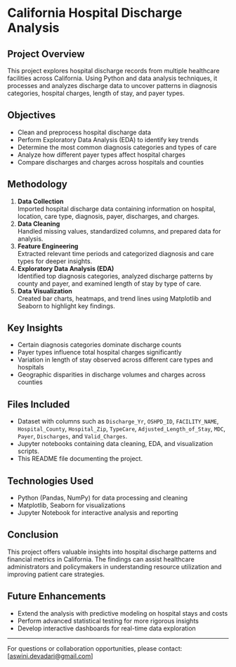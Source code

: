 # California Hospital Discharge Analysis

## Project Overview
This project explores hospital discharge records from multiple healthcare facilities across California. Using Python and data analysis techniques, it processes and analyzes discharge data to uncover patterns in diagnosis categories, hospital charges, length of stay, and payer types.

## Objectives
- Clean and preprocess hospital discharge data  
- Perform Exploratory Data Analysis (EDA) to identify key trends  
- Determine the most common diagnosis categories and types of care  
- Analyze how different payer types affect hospital charges  
- Compare discharges and charges across hospitals and counties  

## Methodology
1. **Data Collection**  
   Imported hospital discharge data containing information on hospital, location, care type, diagnosis, payer, discharges, and charges.  
2. **Data Cleaning**  
   Handled missing values, standardized columns, and prepared data for analysis.  
3. **Feature Engineering**  
   Extracted relevant time periods and categorized diagnosis and care types for deeper insights.  
4. **Exploratory Data Analysis (EDA)**  
   Identified top diagnosis categories, analyzed discharge patterns by county and payer, and examined length of stay by type of care.  
5. **Data Visualization**  
   Created bar charts, heatmaps, and trend lines using Matplotlib and Seaborn to highlight key findings.  

## Key Insights
- Certain diagnosis categories dominate discharge counts  
- Payer types influence total hospital charges significantly  
- Variation in length of stay observed across different care types and hospitals  
- Geographic disparities in discharge volumes and charges across counties  

## Files Included
- Dataset with columns such as `Discharge_Yr`, `OSHPD_ID`, `FACILITY_NAME`, `Hospital_County`, `Hospital_Zip`, `TypeCare`, `Adjusted_Length_of_Stay`, `MDC`, `Payer`, `Discharges`, and `Valid_Charges`.  
- Jupyter notebooks containing data cleaning, EDA, and visualization scripts.  
- This README file documenting the project.  

## Technologies Used
- Python (Pandas, NumPy) for data processing and cleaning  
- Matplotlib, Seaborn for visualizations  
- Jupyter Notebook for interactive analysis and reporting  

## Conclusion
This project offers valuable insights into hospital discharge patterns and financial metrics in California. The findings can assist healthcare administrators and policymakers in understanding resource utilization and improving patient care strategies.

## Future Enhancements
- Extend the analysis with predictive modeling on hospital stays and costs  
- Perform advanced statistical testing for more rigorous insights  
- Develop interactive dashboards for real-time data exploration  

---

For questions or collaboration opportunities, please contact: [aswini.devadari@gmail.com]  
